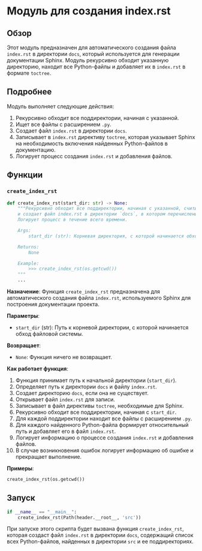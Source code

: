 # Модуль для создания index.rst

## Обзор

Этот модуль предназначен для автоматического создания файла `index.rst` в директории `docs`, который используется для генерации документации Sphinx. Модуль рекурсивно обходит указанную директорию, находит все Python-файлы и добавляет их в `index.rst` в формате `toctree`.

## Подробнее

Модуль выполняет следующие действия:

1. Рекурсивно обходит все поддиректории, начиная с указанной.
2. Ищет все файлы с расширением `.py`.
3. Создает файл `index.rst` в директории `docs`.
4. Записывает в `index.rst` директиву `toctree`, которая указывает Sphinx на необходимость включения найденных Python-файлов в документацию.
5. Логирует процесс создания `index.rst` и добавления файлов.

## Функции

### `create_index_rst`

```python
def create_index_rst(start_dir: str) -> None:
    """Рекурсивно обходит все поддиректории, начиная с указанной, считывает все *.py файлы
    и создает файл index.rst в директории `docs`, в котором перечислены все эти файлы в формате toctree.
    Логирует процесс в течение всего времени.

    Args:
        start_dir (str): Корневая директория, с которой начинается обход.

    Returns:
        None

    Example:
        >>> create_index_rst(os.getcwd())
    """
    ...
```

**Назначение**:
Функция `create_index_rst` предназначена для автоматического создания файла `index.rst`, используемого Sphinx для построения документации проекта.

**Параметры**:
- `start_dir` (str): Путь к корневой директории, с которой начинается обход файловой системы.

**Возвращает**:
- `None`: Функция ничего не возвращает.

**Как работает функция**:
1.  Функция принимает путь к начальной директории (`start_dir`).
2.  Определяет путь к директории `docs` и файлу `index.rst`.
3.  Создает директорию `docs`, если она не существует.
4.  Открывает файл `index.rst` для записи.
5.  Записывает в файл директивы `toctree`, необходимые для Sphinx.
6.  Рекурсивно обходит все поддиректории, начиная с `start_dir`.
7.  Для каждой поддиректории находит все файлы с расширением `.py`.
8.  Для каждого найденного Python-файла формирует относительный путь и добавляет его в файл `index.rst`.
9.  Логирует информацию о процессе создания `index.rst` и добавления файлов.
10. В случае возникновения ошибок логирует информацию об ошибке и прекращает выполнение.

**Примеры**:

```python
create_index_rst(os.getcwd())
```

## Запуск

```python
if __name__ == "__main__":
    create_index_rst(Path(header.__root__, 'src'))
```

При запуске этого скрипта будет вызвана функция `create_index_rst`, которая создаст файл `index.rst` в директории `docs`, содержащий список всех Python-файлов, найденных в директории `src` и ее поддиректориях.